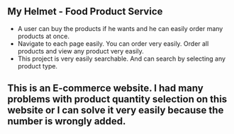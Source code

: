 ## My Helmet - Food Product Service
- A user can buy the products if he wants and he can easily order many products at once.
- Navigate to each page easily. You can order very easily. Order all products and view any product very easily.
- This project is very easily searchable. And can search by selecting any product type.

## This is an E-commerce website. I had many problems with product quantity selection on this website or I can solve it very easily because the number is wrongly added.
